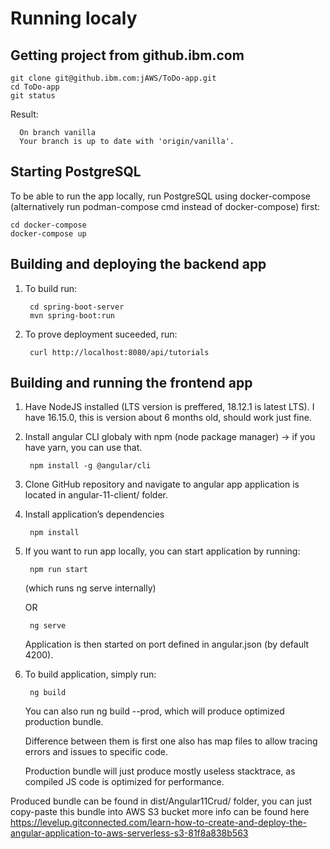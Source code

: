 # Running localy

Getting project from github.ibm.com
--------
    git clone git@github.ibm.com:jAWS/ToDo-app.git
    cd ToDo-app
    git status

Result:
    
      On branch vanilla
      Your branch is up to date with 'origin/vanilla'.

Starting PostgreSQL
--------
To be able to run the app locally, run PostgreSQL using docker-compose (alternatively run podman-compose cmd instead of docker-compose) first:

    cd docker-compose
    docker-compose up


Building and deploying the backend app
--------

1. To build run: 

        cd spring-boot-server
        mvn spring-boot:run

2. To prove deployment suceeded, run:

        curl http://localhost:8080/api/tutorials

Building and running the frontend app
---------

1. Have NodeJS installed (LTS version is preffered, 18.12.1 is latest LTS). I have 16.15.0, this is version about 6 months old, should work just fine.

2. Install angular CLI globaly with npm (node package manager) -> if you have yarn, you can use that.

        npm install -g @angular/cli

3. Clone GitHub repository and navigate to angular app
application is located in angular-11-client/ folder.

4. Install application’s dependencies
    
        npm install

5. If you want to run app locally, you can start application by running:
    
        npm run start

    (which runs ng serve internally)
    
    OR 
        
        ng serve

    Application is then started on port defined in angular.json (by default 4200).

6. To build application, simply run:

        ng build

    You can also run ng build --prod, which will produce optimized production bundle.
    
    Difference between them is first one also has map files to allow tracing errors and issues to specific code.

    Production bundle will just produce mostly useless stacktrace, as compiled JS code is optimized for performance.


Produced bundle can be found in dist/Angular11Crud/ folder, you can just copy-paste this bundle into AWS S3 bucket
more info can be found here
https://levelup.gitconnected.com/learn-how-to-create-and-deploy-the-angular-application-to-aws-serverless-s3-81f8a838b563